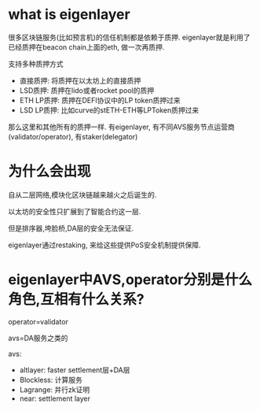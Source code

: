 # what is eigenlayer

很多区块链服务(比如预言机)的信任机制都是依赖于质押. eigenlayer就是利用了已经质押在beacon chain上面的eth, 做一次再质押.

支持多种质押方式
* 直接质押: 将质押在以太坊上的直接质押
* LSD质押: 质押在lido或者rocket pool的质押
* ETH LP质押: 质押在DEFI协议中的LP token质押过来
* LSD LP质押: 比如curve的stETH-ETH等LPToken质押过来

那么这里和其他所有的质押一样. 有eigenlayer, 有不同AVS服务节点运营商(validator/operator), 有staker(delegator)

# 为什么会出现
自从二层网络,模块化区块链越来越火之后诞生的.

以太坊的安全性只扩展到了智能合约这一层.

但是排序器,垮脸桥,DA层的安全无法保证.

eigenlayer通过restaking, 来给这些提供PoS安全机制提供保障.

# eigenlayer中AVS,operator分别是什么角色,互相有什么关系?

operator=validator

avs=DA服务之类的

avs: 

* altlayer: faster settlement层+DA层
* Blockless: 计算服务
* Lagrange: 并行zk证明
* near: settlement layer
 
